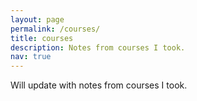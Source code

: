 ```yaml
---
layout: page
permalink: /courses/
title: courses
description: Notes from courses I took.
nav: true
---
```


Will update with notes from courses I took.
